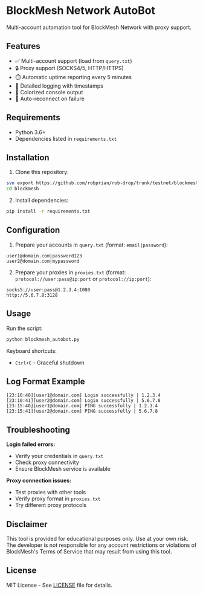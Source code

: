 # BlockMesh Network AutoBot

Multi-account automation tool for BlockMesh Network with proxy support.

## Features

- ✅ Multi-account support (load from `query.txt`)
- 🔒 Proxy support (SOCKS4/5, HTTP/HTTPS)
- ⏱️ Automatic uptime reporting every 5 minutes
- 📝 Detailed logging with timestamps
- 🎨 Colorized console output
- 🔄 Auto-reconnect on failure

## Requirements

- Python 3.6+
- Dependencies listed in `requirements.txt`

## Installation

1. Clone this repository:
```bash
svn export https://github.com/robprian/rob-drop/trunk/testnet/blockmesh
cd blockmesh
```

2. Install dependencies:
```bash
pip install -r requirements.txt
```

## Configuration

1. Prepare your accounts in `query.txt` (format: `email|password`):
```
user1@domain.com|password123
user2@domain.com|mypassword
```

2. Prepare your proxies in `proxies.txt` (format: `protocol://user:pass@ip:port` or `protocol://ip:port`):
```
socks5://user:pass@1.2.3.4:1080
http://5.6.7.8:3128
```

## Usage

Run the script:
```bash
python blockmesh_autobot.py
```

Keyboard shortcuts:
- `Ctrl+C` - Graceful shutdown

## Log Format Example

```
[23:10:40][user1@domain.com] Login successfully | 1.2.3.4
[23:10:41][user2@domain.com] Login successfully | 5.6.7.8
[23:15:40][user1@domain.com] PING successfully | 1.2.3.4
[23:15:41][user2@domain.com] PING successfully | 5.6.7.8
```

## Troubleshooting

**Login failed errors:**
- Verify your credentials in `query.txt`
- Check proxy connectivity
- Ensure BlockMesh service is available

**Proxy connection issues:**
- Test proxies with other tools
- Verify proxy format in `proxies.txt`
- Try different proxy protocols

## Disclaimer

This tool is provided for educational purposes only. Use at your own risk. The developer is not responsible for any account restrictions or violations of BlockMesh's Terms of Service that may result from using this tool.

## License

MIT License - See [LICENSE](LICENSE) file for details.
